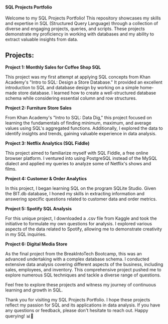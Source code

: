 #### **SQL Projects Portfolio**

Welcome to my SQL Projects Portfolio! This repository showcases my skills and expertise in SQL (Structured Query Language) through a collection of diverse and engaging projects, queries, and scripts. These projects demonstrate my proficiency in working with databases and my ability to extract valuable insights from data.

## **Projects:**

**Project 1: Monthly Sales for Coffee Shop SQL**

This project was my first attempt at applying SQL concepts from Khan Academy's "Intro to SQL: Design a Store Database." It provided an excellent introduction to SQL and database design by working on a simple home-made store database. I learned how to create a well-structured database schema while considering essential column and row structures.

**Project 2: Furniture Store Sales**

From Khan Academy's "Intro to SQL: Data Dig," this project focused on learning the fundamentals of finding minimum, maximum, and average values using SQL's aggregated functions. Additionally, I explored the data to identify insights and trends, gaining valuable experience in data analysis.

**Project 3: Netflix Analytics (SQL Fiddle)**

This project aimed to familiarize myself with SQL Fiddle, a free online browser platform. I ventured into using PostgreSQL instead of the MySQL dialect and applied my queries to analyze some of Netflix's shows and films.

**Project 4: Customer & Order Analytics**

In this project, I began learning SQL on the program SQLite Studio. Given the BIT.db database, I honed my skills in extracting information and answering specific questions related to customer data and order metrics.

**Project 5: Spotify SQL Analysis**

For this unique project, I downloaded a .csv file from Kaggle and took the initiative to formulate my own questions for analysis. I explored various aspects of the data related to Spotify, allowing me to demonstrate creativity in my SQL inquiries.

**Project 6: Digital Media Store**

As the final project from the BreakIntoTech Bootcamp, this was an advanced undertaking with a complex database schema. I conducted extensive data analysis covering different aspects of the business, including sales, employees, and inventory. This comprehensive project pushed me to explore numerous SQL techniques and tackle a diverse range of questions.

Feel free to explore these projects and witness my journey of continuous learning and growth in SQL.

Thank you for visiting my SQL Projects Portfolio. I hope these projects reflect my passion for SQL and its applications in data analysis. If you have any questions or feedback, please don't hesitate to reach out. Happy querying! 📊🚀
